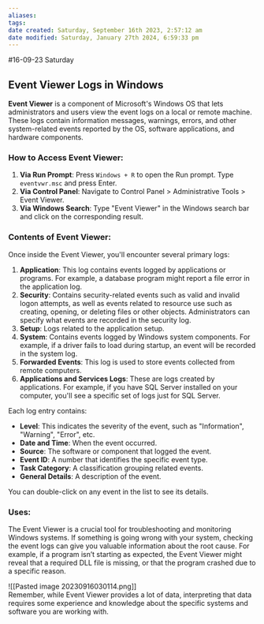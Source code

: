 ```yaml
---
aliases: 
tags: 
date created: Saturday, September 16th 2023, 2:57:12 am
date modified: Saturday, January 27th 2024, 6:59:33 pm
---
```

#16-09-23 Saturday

## Event Viewer Logs in Windows

**Event Viewer** is a component of Microsoft's Windows OS that lets administrators and users view the event logs on a local or remote machine. These logs contain information messages, warnings, errors, and other system-related events reported by the OS, software applications, and hardware components.

### How to Access Event Viewer:

1. **Via Run Prompt**: Press `Windows + R` to open the Run prompt. Type `eventvwr.msc` and press Enter.
2. **Via Control Panel**: Navigate to Control Panel > Administrative Tools > Event Viewer.
3. **Via Windows Search**: Type "Event Viewer" in the Windows search bar and click on the corresponding result.

### Contents of Event Viewer:

Once inside the Event Viewer, you'll encounter several primary logs:

1. **Application**: This log contains events logged by applications or programs. For example, a database program might report a file error in the application log.
2. **Security**: Contains security-related events such as valid and invalid logon attempts, as well as events related to resource use such as creating, opening, or deleting files or other objects. Administrators can specify what events are recorded in the security log.
3. **Setup**: Logs related to the application setup.
4. **System**: Contains events logged by Windows system components. For example, if a driver fails to load during startup, an event will be recorded in the system log.
5. **Forwarded Events**: This log is used to store events collected from remote computers.
6. **Applications and Services Logs**: These are logs created by applications. For example, if you have SQL Server installed on your computer, you'll see a specific set of logs just for SQL Server.

Each log entry contains:

- **Level**: This indicates the severity of the event, such as "Information", "Warning", "Error", etc.
- **Date and Time**: When the event occurred.
- **Source**: The software or component that logged the event.
- **Event ID**: A number that identifies the specific event type.
- **Task Category**: A classification grouping related events.
- **General Details**: A description of the event.

You can double-click on any event in the list to see its details.

### Uses:

The Event Viewer is a crucial tool for troubleshooting and monitoring Windows systems. If something is going wrong with your system, checking the event logs can give you valuable information about the root cause. For example, if a program isn’t starting as expected, the Event Viewer might reveal that a required DLL file is missing, or that the program crashed due to a specific reason.

![[Pasted image 20230916030114.png]]  
Remember, while Event Viewer provides a lot of data, interpreting that data requires some experience and knowledge about the specific systems and software you are working with.